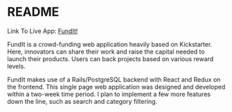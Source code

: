 # README

Link To Live App: [FundIt!](https://fundit-aa-sf-may-19.herokuapp.com/#/login)


FundIt is a crowd-funding web application heavily based on Kickstarter. Here, innovators can share their work and raise the capital needed to launch their products. Users can back projects based on various reward levels. 

FundIt makes use of a Rails/PostgreSQL backend with React and Redux on the frontend. This single page web application was designed and developed within a two-week time period. I plan to implement a few more features down the line, such as search and category filtering. 

